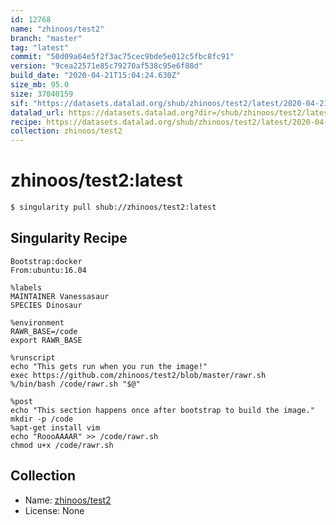 ```yaml
---
id: 12768
name: "zhinoos/test2"
branch: "master"
tag: "latest"
commit: "50d09a64e5f2f3ac75cec9bde5e012c5fbc8fc91"
version: "9cea22571e85c79270af538c95e6f88d"
build_date: "2020-04-21T15:04:24.630Z"
size_mb: 95.0
size: 37040159
sif: "https://datasets.datalad.org/shub/zhinoos/test2/latest/2020-04-21-50d09a64-9cea2257/9cea22571e85c79270af538c95e6f88d.sif"
datalad_url: https://datasets.datalad.org?dir=/shub/zhinoos/test2/latest/2020-04-21-50d09a64-9cea2257/
recipe: https://datasets.datalad.org/shub/zhinoos/test2/latest/2020-04-21-50d09a64-9cea2257/Singularity
collection: zhinoos/test2
---
```


# zhinoos/test2:latest

```bash
$ singularity pull shub://zhinoos/test2:latest
```

## Singularity Recipe

```singularity
Bootstrap:docker  
From:ubuntu:16.04

%labels
MAINTAINER Vanessasaur
SPECIES Dinosaur

%environment
RAWR_BASE=/code
export RAWR_BASE

%runscript
echo "This gets run when you run the image!" 
exec https://github.com/zhinoos/test2/blob/master/rawr.sh
%/bin/bash /code/rawr.sh "$@"  

%post  
echo "This section happens once after bootstrap to build the image."  
mkdir -p /code  
%apt-get install vim  
echo "RoooAAAAR" >> /code/rawr.sh
chmod u+x /code/rawr.sh
```

## Collection

 - Name: [zhinoos/test2](https://github.com/zhinoos/test2)
 - License: None

